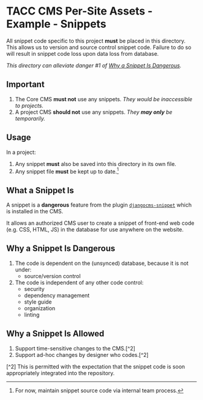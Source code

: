# TACC CMS Per-Site Assets - Example - Snippets

All snippet code specific to this project __must__ be placed in this directory. This allows us to version and source control snippet code. Failure to do so will result in snippet code loss upon data loss from database.

_This directory can alleviate danger #1 of [Why a Snippet Is Dangerous](#why-a-snippet-is-dangerous)._

## Important

1. The Core CMS __must not__ use any snippets. _They would be inaccessible to projects._
2. A project CMS __should not__ use any snippets. _They __may only__ be temporarily._

## Usage

In a project:

1. Any snippet __must__ also be saved into this directory in its own file.
2. Any snippet file __must__ be kept up to date.[^1]

[^1]: For now, maintain snippet source code via internal team process.

## What a Snippet Is

A snippet is a __dangerous__ feature from the plugin [`djangocms-snippet`](https://github.com/divio/djangocms-snippet) which is installed in the CMS.

It allows an authorized CMS user to create a snippet of front-end web code (e.g. CSS, HTML, JS) in the database for use anywhere on the website.

## Why a Snippet Is Dangerous

1. The code is dependent on the (unsynced) database, because it is not under:
    - source/version control
2. The code is independent of any other code control:
    - security
    - dependency management
    - style guide
    - organization
    - linting

## Why a Snippet Is Allowed

1. Support time-sensitive changes to the CMS.[^2]
2. Support ad-hoc changes by designer who codes.[^2]

[^2] This is permitted with the expectation that the snippet code is soon appropriately integrated into the repository.
